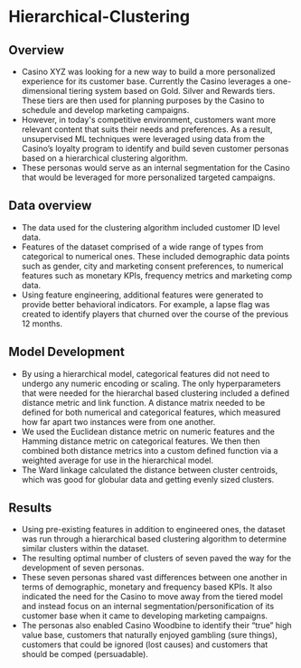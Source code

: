 # Hierarchical-Clustering
## Overview
* Casino XYZ was looking for a new way to build a more personalized experience for its customer base. Currently the Casino leverages a one-dimensional tiering system based on Gold. Silver and Rewards tiers. These tiers are then used for planning purposes by the Casino to schedule and develop marketing campaigns. 
* However, in today's competitive environment, customers want more relevant content that suits their needs and preferences. As a result, unsupervised ML techniques were leveraged using data from the Casino’s loyalty program to identify and build seven customer personas based on a hierarchical clustering algorithm. 
* These personas would serve as an internal segmentation for the Casino that would be leveraged for more personalized targeted campaigns.

## Data overview
* The data used for the clustering algorithm included customer ID level data. 
* Features of the dataset comprised of a wide range of types from categorical to numerical ones. These included demographic data points such as gender, city and marketing consent preferences, to numerical features such as monetary KPIs, frequency metrics and marketing comp data. 
* Using feature engineering, additional features were generated to provide better behavioral indicators. For example, a lapse flag was created to identify players that churned over the course of the previous 12 months.

## Model Development
* By using a hierarchical model, categorical features did not need to undergo any numeric encoding or scaling. The only hyperparameters that were needed for the hierarchal based clustering included a defined distance metric and link function. A distance matrix needed to be defined for both numerical and categorical features, which measured how far apart two instances were from one another.
* We used the Euclidean distance metric on numeric features and the Hamming distance metric on categorical features. We then then combined both distance metrics into a custom defined function via a weighted average for use in the hierarchical model.
* The Ward linkage calculated the distance between cluster centroids, which was good for globular data and getting evenly sized clusters.

## Results
* Using pre-existing features in addition to engineered ones, the dataset was run through a hierarchical based clustering algorithm to determine similar clusters within the dataset. 
* The resulting optimal number of clusters of seven paved the way for the development of seven personas.
* These seven personas shared vast differences between one another in terms of demographic, monetary and frequency based KPIs. It also indicated the need for the Casino to move away from the tiered model and instead focus on an internal segmentation/personification of its customer base when it came to developing marketing campaigns. 
* The personas also enabled Casino Woodbine to identify their “true” high value base, customers that naturally enjoyed gambling (sure things), customers that could be ignored (lost causes) and customers that should be comped (persuadable).

